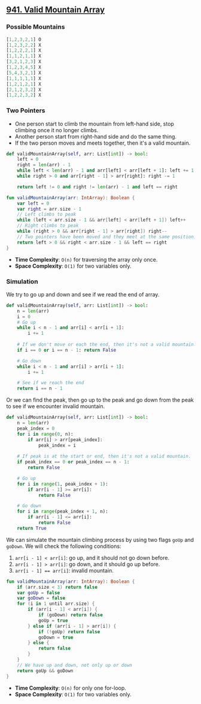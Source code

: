 ## [941. Valid Mountain Array](https://leetcode.com/problems/valid-mountain-array/)

### Possible Mountains
```js
[1,2,3,2,1] O
[1,2,3,2,2] X
[1,2,2,2,1] X
[1,1,2,1,1] X
[3,2,1,2,3] X
[1,2,3,4,5] X
[5,4,3,2,1] X
[1,1,1,1,1] X
[1,2,1,2,1] X
[2,1,2,3,2] X
[1,2,2,3,2] X
```

### Two Pointers
* One person start to climb the mountain from left-hand side, stop climbing once it no longer climbs.
* Another person start from right-hand side and do the same thing.
* If the two person moves and meets together, then it's a valid mountain.
```python
def validMountainArray(self, arr: List[int]) -> bool:
    left = 0
    right = len(arr) - 1
    while left < len(arr) - 1 and arr[left] < arr[left + 1]: left += 1
    while right > 0 and arr[right - 1] > arr[right]: right -= 1

    return left != 0 and right != len(arr) - 1 and left == right
```

```kotlin
fun validMountainArray(arr: IntArray): Boolean {
    var left = 0
    var right = arr.size - 1
    // Left climbs to peak
    while (left < arr.size - 1 && arr[left] < arr[left + 1]) left++
    // Right climbs to peak
    while (right > 0 && arr[right - 1] > arr[right]) right--
    // Two pointers have been moved and they meet at the same position.
    return left > 0 && right < arr.size - 1 && left == right
}
```
* **Time Complexity**: `O(n)` for traversing the array only once. 
* **Space Complexity**: `O(1)` for two variables only.

### Simulation
We try to go up and down and see if we read the end of array.
```python
def validMountainArray(self, arr: List[int]) -> bool:
    n = len(arr)
    i = 0
    # Go up
    while i < n - 1 and arr[i] < arr[i + 1]:
        i += 1
    
    # If we don't move or each the end, then it's not a valid mountain.
    if i == 0 or i == n - 1: return False

    # Go down
    while i < n - 1 and arr[i] > arr[i + 1]:
        i += 1

    # See if we reach the end
    return i == n - 1
```

Or we can find the peak, then go up to the peak and go down from the peak to see if we encounter invalid mountain.

```python
def validMountainArray(self, arr: List[int]) -> bool:
    n = len(arr)
    peak_index = 0
    for i in range(0, n):
        if arr[i] > arr[peak_index]:
            peak_index = i
    
    # If peak is at the start or end, then it's not a valid mountain.
    if peak_index == 0 or peak_index == n - 1: 
        return False

    # Go up
    for i in range(1, peak_index + 1): 
        if arr[i - 1] >= arr[i]: 
            return False

    # Go down
    for i in range(peak_index + 1, n):
        if arr[i - 1] <= arr[i]:
            return False
    return True
```

We can simulate the mountain climbing process by using two flags `goUp` and `goDown`. We will check the following conditions:
1. `arr[i - 1] < arr[i]`: go up, and it should not go down before.
2. `arr[i - 1] > arr[i]`: go down, and it should go up before.
3. `arr[i - 1] == arr[i]`: invalid mountain.

```kotlin
fun validMountainArray(arr: IntArray): Boolean {
    if (arr.size < 3) return false
    var goUp = false
    var goDown = false
    for (i in 1 until arr.size) {
        if (arr[i - 1] < arr[i]) {
            if (goDown) return false
            goUp = true          
        } else if (arr[i - 1] > arr[i]) {
            if (!goUp) return false
            goDown = true
        } else {
            return false
        }
    }
    // We have up and down, not only up or down
    return goUp && goDown
}
```
* **Time Complexity**: `O(n)` for only one for-loop.
* **Space Complexity**: `O(1)` for two variables only.